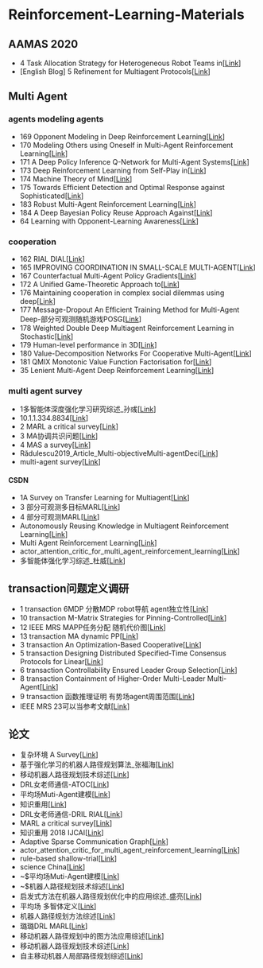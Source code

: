 # Reinforcement-Learning-Materials


## AAMAS 2020
- 4 Task Allocation Strategy for Heterogeneous Robot Teams in[[Link](https://github.com/lLMxl/Reinforcement-Learning-Materials/blob/main/AAMAS%202020/4%20Task%20Allocation%20Strategy%20for%20Heterogeneous%20Robot%20Teams%20in.pdf
)]
- [English Blog] 5 Refinement for Multiagent Protocols[[Link](https://github.com/lLMxl/Reinforcement-Learning-Materials/blob/main/AAMAS%202020/5%20Refinement%20for%20Multiagent%20Protocols.pdf
)]


## Multi Agent

### agents modeling agents
- 169 Opponent Modeling in Deep Reinforcement Learning[[Link](https://github.com/lLMxl/Reinforcement-Learning-Materials/blob/main/Multi%20Agent/agents%20modeling%20agents/169%20Opponent%20Modeling%20in%20Deep%20Reinforcement%20Learning.pdf
)]
- 170 Modeling Others using Oneself in Multi-Agent Reinforcement Learning[[Link](https://github.com/lLMxl/Reinforcement-Learning-Materials/blob/main/Multi%20Agent/agents%20modeling%20agents/170%20Modeling%20Others%20using%20Oneself%20in%20Multi-Agent%20Reinforcement%20Learning.pdf
)]
- 171 A Deep Policy Inference Q-Network for Multi-Agent Systems[[Link](https://github.com/lLMxl/Reinforcement-Learning-Materials/blob/main/Multi%20Agent/agents%20modeling%20agents/171%20A%20Deep%20Policy%20Inference%20Q-Network%20for%20Multi-Agent%20Systems.pdf
)]
- 173 Deep Reinforcement Learning from Self-Play in[[Link](https://github.com/lLMxl/Reinforcement-Learning-Materials/blob/main/Multi%20Agent/agents%20modeling%20agents/173%20Deep%20Reinforcement%20Learning%20from%20Self-Play%20in.pdf
)]
- 174 Machine Theory of Mind[[Link](https://github.com/lLMxl/Reinforcement-Learning-Materials/blob/main/Multi%20Agent/agents%20modeling%20agents/174%20Machine%20Theory%20of%20Mind.pdf
)]
- 175 Towards Efficient Detection and Optimal Response against Sophisticated[[Link](https://github.com/lLMxl/Reinforcement-Learning-Materials/blob/main/Multi%20Agent/agents%20modeling%20agents/175%20Towards%20Efficient%20Detection%20and%20Optimal%20Response%20against%20Sophisticated.pdf
)]
- 183 Robust Multi-Agent Reinforcement Learning[[Link](https://github.com/lLMxl/Reinforcement-Learning-Materials/blob/main/Multi%20Agent/agents%20modeling%20agents/183%20Robust%20Multi-Agent%20Reinforcement%20Learning.pdf
)]
- 184 A Deep Bayesian Policy Reuse Approach Against[[Link]( https://github.com/lLMxl/Reinforcement-Learning-Materials/blob/main/Multi%20Agent/agents%20modeling%20agents/184%20A%20Deep%20Bayesian%20Policy%20Reuse%20Approach%20Against.pdf
)]
- 64 Learning with Opponent-Learning Awareness[[Link](https://github.com/lLMxl/Reinforcement-Learning-Materials/blob/main/Multi%20Agent/agents%20modeling%20agents/64%20Learning%20with%20Opponent-Learning%20Awareness.pdf
)]

### cooperation
- 162 RIAL DIAL[[Link](https://github.com/lLMxl/Reinforcement-Learning-Materials/blob/main/Multi%20Agent/cooperation/162%20RIAL%20DIAL.pdf
)]
- 165 IMPROVING COORDINATION IN SMALL-SCALE MULTI-AGENT[[Link](https://github.com/lLMxl/Reinforcement-Learning-Materials/blob/main/Multi%20Agent/cooperation/165%20IMPROVING%20COORDINATION%20IN%20SMALL-SCALE%20MULTI-AGENT.pdf
)]
- 167 Counterfactual Multi-Agent Policy Gradients[[Link](https://github.com/lLMxl/Reinforcement-Learning-Materials/blob/main/Multi%20Agent/cooperation/167%20Counterfactual%20Multi-Agent%20Policy%20Gradients.pdf
)]
- 172 A Unified Game-Theoretic Approach to[[Link](https://github.com/lLMxl/Reinforcement-Learning-Materials/blob/main/Multi%20Agent/cooperation/172%20A%20Unified%20Game-Theoretic%20Approach%20to.pdf
)]
- 176 Maintaining cooperation in complex social dilemmas using deep[[Link](https://github.com/lLMxl/Reinforcement-Learning-Materials/blob/main/Multi%20Agent/cooperation/176%20Maintaining%20cooperation%20in%20complex%20social%20dilemmas%20using%20deep.pdf
)]
- 177 Message-Dropout An Efficient Training Method for Multi-Agent Deep-部分可观测随机游戏POSG[[Link](https://github.com/lLMxl/Reinforcement-Learning-Materials/blob/main/Multi%20Agent/cooperation/177%20Message-Dropout%20An%20Efficient%20Training%20Method%20for%20Multi-Agent%20Deep-%E9%83%A8%E5%88%86%E5%8F%AF%E8%A7%82%E6%B5%8B%E9%9A%8F%E6%9C%BA%E6%B8%B8%E6%88%8FPOSG.pdf
)]
- 178 Weighted Double Deep Multiagent Reinforcement Learning in Stochastic[[Link](https://github.com/lLMxl/Reinforcement-Learning-Materials/blob/main/Multi%20Agent/cooperation/178%20Weighted%20Double%20Deep%20Multiagent%20Reinforcement%20Learning%20in%20Stochastic.pdf
)]
- 179 Human-level performance in 3D[[Link](https://github.com/lLMxl/Reinforcement-Learning-Materials/blob/main/Multi%20Agent/cooperation/179%20Human-level%20performance%20in%203D.pdf
)]
- 180 Value-Decomposition Networks For Cooperative Multi-Agent[[Link](https://github.com/lLMxl/Reinforcement-Learning-Materials/blob/main/Multi%20Agent/cooperation/180%20Value-Decomposition%20Networks%20For%20Cooperative%20Multi-Agent.pdf
)]
- 181 QMIX Monotonic Value Function Factorisation for[[Link](https://github.com/lLMxl/Reinforcement-Learning-Materials/blob/main/Multi%20Agent/cooperation/181%20QMIX%20Monotonic%20Value%20Function%20Factorisation%20for.pdf
)]
- 35 Lenient Multi-Agent Deep Reinforcement Learning[[Link](https://github.com/lLMxl/Reinforcement-Learning-Materials/blob/main/Multi%20Agent/cooperation/35%20Lenient%20Multi-Agent%20Deep%20Reinforcement%20Learning.pdf
)]

### multi agent survey
- 1多智能体深度强化学习研究综述_孙彧[[Link](https://github.com/lLMxl/Reinforcement-Learning-Materials/blob/main/Multi%20Agent/multi%20agent%20survey/1%20%E5%A4%9A%E6%99%BA%E8%83%BD%E4%BD%93%E6%B7%B1%E5%BA%A6%E5%BC%BA%E5%8C%96%E5%AD%A6%E4%B9%A0%E7%A0%94%E7%A9%B6%E7%BB%BC%E8%BF%B0_%E5%AD%99%E5%BD%A7.pdf
)]
- 10.1.1.334.8834[[Link](https://github.com/lLMxl/Reinforcement-Learning-Materials/blob/main/Multi%20Agent/multi%20agent%20survey/10.1.1.334.8834.pdf
)]
- 2 MARL a critical survey[[Link](https://github.com/lLMxl/Reinforcement-Learning-Materials/blob/main/Multi%20Agent/multi%20agent%20survey/2%20MARL%20a%20critical%20survey.pdf
)]
- 3 MA协调共识问题[[Link](https://github.com/lLMxl/Reinforcement-Learning-Materials/blob/main/Multi%20Agent/multi%20agent%20survey/3%20MA%E5%8D%8F%E8%B0%83%E5%85%B1%E8%AF%86%E9%97%AE%E9%A2%98.pdf
)]
- 4 MAS a survey[[Link](https://github.com/lLMxl/Reinforcement-Learning-Materials/blob/main/Multi%20Agent/multi%20agent%20survey/4%20MAS%20a%20survey.pdf
)]
- Rădulescu2019_Article_Multi-objectiveMulti-agentDeci[[Link](https://github.com/lLMxl/Reinforcement-Learning-Materials/blob/main/Multi%20Agent/multi%20agent%20survey/R%C4%83dulescu2019_Article_Multi-objectiveMulti-agentDeci.pdf
)]
- multi-agent survey[[Link](https://github.com/lLMxl/Reinforcement-Learning-Materials/blob/main/Multi%20Agent/multi%20agent%20survey/multi-agent%20survey.docx
)]
#### CSDN
- 1A Survey on Transfer Learning for Multiagent[[Link](https://github.com/lLMxl/Reinforcement-Learning-Materials/blob/main/Multi%20Agent/multi%20agent%20survey/CSDN/1A%20Survey%20on%20Transfer%20Learning%20for%20Multiagent.pdf
)]
- 3 部分可观测多目标MARL[[Link](https://github.com/lLMxl/Reinforcement-Learning-Materials/blob/main/Multi%20Agent/multi%20agent%20survey/CSDN/3%20%E9%83%A8%E5%88%86%E5%8F%AF%E8%A7%82%E6%B5%8B%E5%A4%9A%E7%9B%AE%E6%A0%87MARL.pdf
)]
- 4 部分可观测MARL[[Link](https://github.com/lLMxl/Reinforcement-Learning-Materials/blob/main/Multi%20Agent/multi%20agent%20survey/CSDN/4%20%E9%83%A8%E5%88%86%E5%8F%AF%E8%A7%82%E6%B5%8BMARL.pdf
)]
- Autonomously Reusing Knowledge in Multiagent Reinforcement Learning[[Link](https://github.com/lLMxl/Reinforcement-Learning-Materials/blob/main/Multi%20Agent/multi%20agent%20survey/CSDN/Autonomously%20Reusing%20Knowledge%20in%20Multiagent%20Reinforcement%20Learning.pdf
)]
- Multi Agent Reinforcement Learning[[Link](https://github.com/lLMxl/Reinforcement-Learning-Materials/blob/main/Multi%20Agent/multi%20agent%20survey/CSDN/Multi%20Agent%20Reinforcement%20Learning.pdf
)]
- actor_attention_critic_for_multi_agent_reinforcement_learning[[Link](https://github.com/lLMxl/Reinforcement-Learning-Materials/blob/main/Multi%20Agent/multi%20agent%20survey/CSDN/actor_attention_critic_for_multi_agent_reinforcement_learning.pdf
)]
- 多智能体强化学习综述_杜威[[Link](https://github.com/lLMxl/Reinforcement-Learning-Materials/blob/main/Multi%20Agent/multi%20agent%20survey/CSDN/%E5%A4%9A%E6%99%BA%E8%83%BD%E4%BD%93%E5%BC%BA%E5%8C%96%E5%AD%A6%E4%B9%A0%E7%BB%BC%E8%BF%B0_%E6%9D%9C%E5%A8%81.pdf
)]


## transaction问题定义调研
- 1 transaction 6MDP 分散MDP robot导航 agent独立性[[Link](https://github.com/lLMxl/Reinforcement-Learning-Materials/blob/main/transaction%E9%97%AE%E9%A2%98%E5%AE%9A%E4%B9%89%E8%B0%83%E7%A0%94/1%20transaction%206MDP%20%E5%88%86%E6%95%A3MDP%20robot%E5%AF%BC%E8%88%AA%20agent%E7%8B%AC%E7%AB%8B%E6%80%A7.pdf
)]
- 10 transaction M-Matrix Strategies for Pinning-Controlled[[Link](https://github.com/lLMxl/Reinforcement-Learning-Materials/blob/main/transaction%E9%97%AE%E9%A2%98%E5%AE%9A%E4%B9%89%E8%B0%83%E7%A0%94/10%20transaction%20M-Matrix%20Strategies%20for%20Pinning-Controlled.pdf
)]
- 12 IEEE MRS MAPP任务分配 随机代价图[[Link](https://github.com/lLMxl/Reinforcement-Learning-Materials/blob/main/transaction%E9%97%AE%E9%A2%98%E5%AE%9A%E4%B9%89%E8%B0%83%E7%A0%94/12%20IEEE%20MRS%20MAPP%E4%BB%BB%E5%8A%A1%E5%88%86%E9%85%8D%20%E9%9A%8F%E6%9C%BA%E4%BB%A3%E4%BB%B7%E5%9B%BE.pdf
)]
- 13 transaction MA dynamic PP[[Link](https://github.com/lLMxl/Reinforcement-Learning-Materials/blob/main/transaction%E9%97%AE%E9%A2%98%E5%AE%9A%E4%B9%89%E8%B0%83%E7%A0%94/13%20transaction%20MA%20dynamic%20PP.pdf
)]
- 3 transaction An Optimization-Based Cooperative[[Link](https://github.com/lLMxl/Reinforcement-Learning-Materials/blob/main/transaction%E9%97%AE%E9%A2%98%E5%AE%9A%E4%B9%89%E8%B0%83%E7%A0%94/3%20transaction%20An%20Optimization-Based%20Cooperative.pdf
)]
- 5 transaction Designing Distributed Specified-Time Consensus Protocols for Linear[[Link](https://github.com/lLMxl/Reinforcement-Learning-Materials/blob/main/transaction%E9%97%AE%E9%A2%98%E5%AE%9A%E4%B9%89%E8%B0%83%E7%A0%94/5%20transaction%20Designing%20Distributed%20Specified-Time%20Consensus%20Protocols%20for%20Linear.pdf
)]
- 6 transaction Controllability Ensured Leader Group Selection[[Link](https://github.com/lLMxl/Reinforcement-Learning-Materials/blob/main/transaction%E9%97%AE%E9%A2%98%E5%AE%9A%E4%B9%89%E8%B0%83%E7%A0%94/6%20transaction%20Controllability%20Ensured%20Leader%20Group%20Selection.pdf
)]
- 8 transaction Containment of Higher-Order Multi-Leader Multi-Agent[[Link](https://github.com/lLMxl/Reinforcement-Learning-Materials/blob/main/transaction%E9%97%AE%E9%A2%98%E5%AE%9A%E4%B9%89%E8%B0%83%E7%A0%94/8%20transaction%20Containment%20of%20Higher-Order%20Multi-Leader%20Multi-Agent.pdf
)]
- 9 transaction 函数推理证明 有势场agent周围范围[[Link](https://github.com/lLMxl/Reinforcement-Learning-Materials/blob/main/transaction%E9%97%AE%E9%A2%98%E5%AE%9A%E4%B9%89%E8%B0%83%E7%A0%94/9%20transaction%20%E5%87%BD%E6%95%B0%E6%8E%A8%E7%90%86%E8%AF%81%E6%98%8E%20%E6%9C%89%E5%8A%BF%E5%9C%BAagent%E5%91%A8%E5%9B%B4%E8%8C%83%E5%9B%B4.pdf
)]
- IEEE MRS 23可以当参考文献[[Link](https://github.com/lLMxl/Reinforcement-Learning-Materials/blob/main/transaction%E9%97%AE%E9%A2%98%E5%AE%9A%E4%B9%89%E8%B0%83%E7%A0%94/IEEE%20MRS%2023%E5%8F%AF%E4%BB%A5%E5%BD%93%E5%8F%82%E8%80%83%E6%96%87%E7%8C%AE.pdf
)]


## 论文
- 复杂环境 A Survey[[Link](https://github.com/lLMxl/Reinforcement-Learning-Materials/blob/main/%E8%AE%BA%E6%96%87/(11.24%E5%AE%8C)%E5%A4%8D%E6%9D%82%E7%8E%AF%E5%A2%83%20A%20Survey.pdf
)]
- 基于强化学习的机器人路径规划算法_张福海[[Link](https://github.com/lLMxl/Reinforcement-Learning-Materials/blob/main/%E8%AE%BA%E6%96%87/(9.11%E5%AE%8C)%E5%9F%BA%E4%BA%8E%E5%BC%BA%E5%8C%96%E5%AD%A6%E4%B9%A0%E7%9A%84%E6%9C%BA%E5%99%A8%E4%BA%BA%E8%B7%AF%E5%BE%84%E8%A7%84%E5%88%92%E7%AE%97%E6%B3%95_%E5%BC%A0%E7%A6%8F%E6%B5%B7.pdf
)]
- 移动机器人路径规划技术综述[[Link](https://github.com/lLMxl/Reinforcement-Learning-Materials/blob/main/%E8%AE%BA%E6%96%87/(9.4%E5%AE%8C)%E7%A7%BB%E5%8A%A8%E6%9C%BA%E5%99%A8%E4%BA%BA%E8%B7%AF%E5%BE%84%E8%A7%84%E5%88%92%E6%8A%80%E6%9C%AF%E7%BB%BC%E8%BF%B0.pdf
)]
- DRL女老师通信-ATOC[[Link](https://github.com/lLMxl/Reinforcement-Learning-Materials/blob/main/%E8%AE%BA%E6%96%87/1%20DRL%E5%A5%B3%E8%80%81%E5%B8%88%E9%80%9A%E4%BF%A1-ATOC.pdf
)]
- 平均场Muti-Agent建模[[Link](https://github.com/lLMxl/Reinforcement-Learning-Materials/blob/main/%E8%AE%BA%E6%96%87/1%20%E5%B9%B3%E5%9D%87%E5%9C%BAMuti-Agent%E5%BB%BA%E6%A8%A1.docx
)]
- 知识重用[[Link](https://github.com/lLMxl/Reinforcement-Learning-Materials/blob/main/%E8%AE%BA%E6%96%87/1%E7%9F%A5%E8%AF%86%E9%87%8D%E7%94%A8.pdf
)]
- DRL女老师通信-DRIL RIAL[[Link](https://github.com/lLMxl/Reinforcement-Learning-Materials/blob/main/%E8%AE%BA%E6%96%87/2%20DRL%E5%A5%B3%E8%80%81%E5%B8%88%E9%80%9A%E4%BF%A1-DRIL%20RIAL.pdf
)]
- MARL a critical survey[[Link](https://github.com/lLMxl/Reinforcement-Learning-Materials/blob/main/%E8%AE%BA%E6%96%87/2%20%E7%9F%A5%E8%AF%86%E9%87%8D%E7%94%A8%202018%20IJCAI.pdf
)]
- 知识重用 2018 IJCAI[[Link](https://github.com/lLMxl/Reinforcement-Learning-Materials/blob/main/%E8%AE%BA%E6%96%87/(11.24%E5%AE%8C)%E5%A4%8D%E6%9D%82%E7%8E%AF%E5%A2%83%20A%20Survey.pdf
)]
- Adaptive Sparse Communication Graph[[Link](https://github.com/lLMxl/Reinforcement-Learning-Materials/blob/main/%E8%AE%BA%E6%96%87/Adaptive%20Sparse%20Communication%20Graph.pdf
)]
- actor_attention_critic_for_multi_agent_reinforcement_learning[[Link]( https://github.com/lLMxl/Reinforcement-Learning-Materials/blob/main/%E8%AE%BA%E6%96%87/actor_attention_critic_for_multi_agent_reinforcement_learning.pdf
)]
- rule-based shallow-trial[[Link](https://github.com/lLMxl/Reinforcement-Learning-Materials/blob/main/%E8%AE%BA%E6%96%87/rule-based%20shallow-trial.pdf
)]
- science China[[Link](https://github.com/lLMxl/Reinforcement-Learning-Materials/blob/main/%E8%AE%BA%E6%96%87/science%20China.pdf
)]
- ~$平均场Muti-Agent建模[[Link](https://github.com/lLMxl/Reinforcement-Learning-Materials/blob/main/%E8%AE%BA%E6%96%87/~%24%E5%B9%B3%E5%9D%87%E5%9C%BAMuti-Agent%E5%BB%BA%E6%A8%A1.docx
)]
- ~$机器人路径规划技术综述[[Link](https://github.com/lLMxl/Reinforcement-Learning-Materials/blob/main/%E8%AE%BA%E6%96%87/~%24%E6%9C%BA%E5%99%A8%E4%BA%BA%E8%B7%AF%E5%BE%84%E8%A7%84%E5%88%92%E6%8A%80%E6%9C%AF%E7%BB%BC%E8%BF%B0.docx
)]
- 启发式方法在机器人路径规划优化中的应用综述_盛亮[[Link](https://github.com/lLMxl/Reinforcement-Learning-Materials/blob/main/%E8%AE%BA%E6%96%87/%E5%90%AF%E5%8F%91%E5%BC%8F%E6%96%B9%E6%B3%95%E5%9C%A8%E6%9C%BA%E5%99%A8%E4%BA%BA%E8%B7%AF%E5%BE%84%E8%A7%84%E5%88%92%E4%BC%98%E5%8C%96%E4%B8%AD%E7%9A%84%E5%BA%94%E7%94%A8%E7%BB%BC%E8%BF%B0_%E7%9B%9B%E4%BA%AE.pdf
)]
- 平均场 多智体定义[[Link](https://github.com/lLMxl/Reinforcement-Learning-Materials/blob/main/%E8%AE%BA%E6%96%87/%E5%B9%B3%E5%9D%87%E5%9C%BA%20%E5%A4%9A%E6%99%BA%E4%BD%93%E5%AE%9A%E4%B9%89.docx
)]
- 机器人路径规划方法综述[[Link](https://github.com/lLMxl/Reinforcement-Learning-Materials/blob/main/%E8%AE%BA%E6%96%87/%E6%9C%BA%E5%99%A8%E4%BA%BA%E8%B7%AF%E5%BE%84%E8%A7%84%E5%88%92%E6%96%B9%E6%B3%95%E7%BB%BC%E8%BF%B0.pdf
)]
- 璐璐DRL MARL[[Link](https://github.com/lLMxl/Reinforcement-Learning-Materials/blob/main/%E8%AE%BA%E6%96%87/%E7%92%90%E7%92%90DRL%20MARL.pdf
)]
- 移动机器人路径规划中的图方法应用综述[[Link](https://github.com/lLMxl/Reinforcement-Learning-Materials/blob/main/%E8%AE%BA%E6%96%87/%E7%A7%BB%E5%8A%A8%E6%9C%BA%E5%99%A8%E4%BA%BA%E8%B7%AF%E5%BE%84%E8%A7%84%E5%88%92%E4%B8%AD%E7%9A%84%E5%9B%BE%E6%96%B9%E6%B3%95%E5%BA%94%E7%94%A8%E7%BB%BC%E8%BF%B0.pdf
)]
- 移动机器人路径规划技术综述[[Link](https://github.com/lLMxl/Reinforcement-Learning-Materials/blob/main/%E8%AE%BA%E6%96%87/%E7%A7%BB%E5%8A%A8%E6%9C%BA%E5%99%A8%E4%BA%BA%E8%B7%AF%E5%BE%84%E8%A7%84%E5%88%92%E6%8A%80%E6%9C%AF%E7%BB%BC%E8%BF%B0.docx
)]
- 自主移动机器人局部路径规划综述[[Link](https://github.com/lLMxl/Reinforcement-Learning-Materials/blob/main/%E8%AE%BA%E6%96%87/%E8%87%AA%E4%B8%BB%E7%A7%BB%E5%8A%A8%E6%9C%BA%E5%99%A8%E4%BA%BA%E5%B1%80%E9%83%A8%E8%B7%AF%E5%BE%84%E8%A7%84%E5%88%92%E7%BB%BC%E8%BF%B0.pdf
)]

